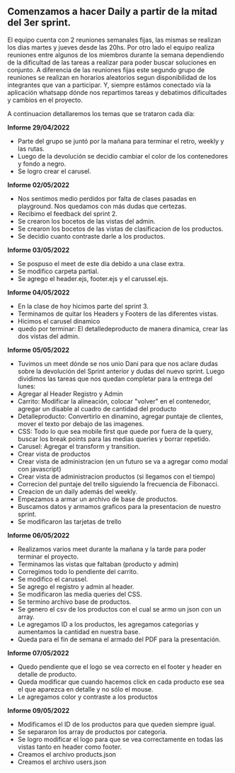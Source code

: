 ## Comenzamos a hacer Daily a partir de la mitad del 3er sprint.

El equipo cuenta con 2 reuniones semanales fijas, las mismas se realizan los dias martes y jueves desde las 20hs. Por otro lado el equipo realiza reuniones entre algunos de los miembros durante la semana dependiendo de la dificultad de las tareas a realizar para poder buscar soluciones en conjunto. A diferencia de las reuniones fijas este segundo grupo de reuniones se realizan en horarios aleatorios segun disponibilidad de los integrantes que van a participar. Y, siempre estámos conectado vía la aplicación whatsapp dónde nos repartimos tareas y debatimos dificultades y cambios en el proyecto.

A continuacion detallaremos los temas que se trataron cada día:

**Informe 29/04/2022**
- Parte del grupo se juntó por la mañana para terminar el retro, weekly y las rutas. 
- Luego de la devolución se decidio cambiar el color de los contenedores y fondo a negro.
- Se logro crear el carusel.

**Informe 02/05/2022**
- Nos sentimos medio perdidos por falta de clases pasadas en playground. Nos quedamos con más dudas que certezas.
- Recibimo el feedback del sprint 2.
- Se crearon los bocetos de las vistas del admin.
- Se crearon los bocetos de las vistas de clasificacion de los productos.
- Se decidio cuanto contraste darle a los productos. 

 **Informe 03/05/2022**

- Se pospuso el meet de este día debido a una clase extra.
- Se modifico carpeta partial.
- Se agrego el header.ejs, footer.ejs y el carussel.ejs.

**Informe 04/05/2022**
- En la clase de hoy hicimos parte del sprint 3.
- Terminamos de quitar los Headers y Footers de las diferentes vistas.
- Hicimos el carusel dinamico
- quedo por terminar: El detalledeproducto de manera dinamica, crear las dos vistas del admin.

**Informe 05/05/2022**
- Tuvimos un meet dónde se nos unio Dani para que nos aclare dudas sobre la devolución del Sprint anterior y dudas del nuevo sprint. Luego dividimos las tareas que nos quedan completar para la entrega del lunes:
- Agregar al Header Registro y Admin
- Carrito: Modificar la alineación, colocar "volver" en el contenedor, agregar un disable al cuadro de cantidad del producto
- Detalleproducto: Convertirlo en dinamino, agregar puntaje de clientes, mover el texto por debajo de las imagenes.
- CSS: Todo lo que sea mobile first que quede por fuera de la query, buscar los break points para las medias queries y borrar repetido.
- Carusel: Agregar el transform y transition.
- Crear vista de productos
- Crear vista de administracion (en un futuro se va a agregar como modal con javascript)
- Crear vista de administracion productos (si llegamos con el tiempo)
- Correcion del puntaje del trello siguiendo la frecuencia de Fibonacci.
- Creacion de un daily además del weekly.
- Empezamos a armar un archivo de base de productos.
- Buscamos datos y armamos graficos para la presentacion de nuestro sprint.
- Se modificaron las tarjetas de trello

**Informe 06/05/2022**
- Realizamos varios meet durante la mañana y la tarde para poder terminar el proyecto.
- Terminamos las vistas que faltaban (producto y admin)
- Corregimos todo lo pendiente del carrito.
- Se modifico el carussel.
- Se agrego el registro y admin al header.
- Se modificaron las media queries del CSS.
- Se termino archivo base de productos.
- Se genero el csv de los productos con el cual se armo un json con un array.
- Le agregamos ID a los productos, les agregamos categorias y aumentamos la cantidad en nuestra base.
- Queda para el fin de semana el armado del PDF para la presentación.

**Informe 07/05/2022**
- Quedo pendiente que el logo se vea correcto en el footer y header en detalle de producto.
- Queda modificar que cuando hacemos click en cada producto ese sea el que aparezca en detalle y no sólo el mouse.
- Le agregamos color y contraste a los productos

**Informe 09/05/2022**
- Modificamos el ID de los productos para que queden siempre igual.
- Se separaron los array de productos por categoria.
- Se logro modificar el logo para que se vea correctamente en todas las vistas tanto en header como footer.
- Creamos el archivo products.json
- Creamos el archivo users.json